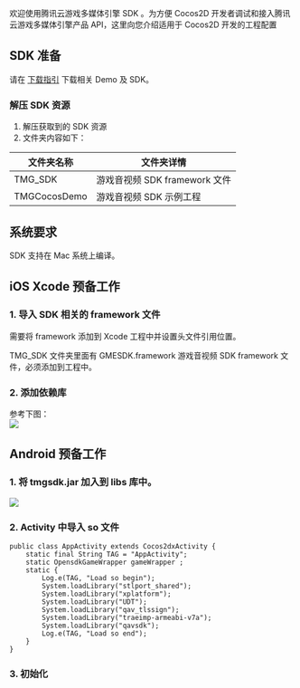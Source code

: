 欢迎使用腾讯云游戏多媒体引擎 SDK 。为方便 Cocos2D 开发者调试和接入腾讯云游戏多媒体引擎产品 API，这里向您介绍适用于 Cocos2D 开发的工程配置

## SDK 准备

请在 [下载指引](https://cloud.tencent.com/document/product/607/18521) 下载相关 Demo 及 SDK。

### 解压 SDK 资源

1. 解压获取到的 SDK 资源
2. 文件夹内容如下：

|文件夹名称                     | 文件夹详情
| ----------------------|-----------------------------------        |
| TMG_SDK                    |游戏音视频 SDK framework 文件        |
| TMGCocosDemo          |游戏音视频 SDK 示例工程                        |

## 系统要求

SDK 支持在 Mac 系统上编译。

## iOS Xcode 预备工作

### 1. 导入 SDK 相关的 framework 文件

需要将 framework 添加到 Xcode 工程中并设置头文件引用位置。

TMG_SDK 文件夹里面有 GMESDK.framework 游戏音视频 SDK framework 文件，必须添加到工程中。

### 2. 添加依赖库

参考下图：  
![](https://main.qcloudimg.com/raw/b6156b8c7a596248c148607070e38f67.png)

## Android 预备工作

### 1. 将 tmgsdk.jar 加入到 libs 库中。

![](https://main.qcloudimg.com/raw/fe1bde45a15f273aa9b9707420bb2696.png)

### 2. Activity 中导入 so 文件

```
public class AppActivity extends Cocos2dxActivity {
    static final String TAG = "AppActivity";
    static OpensdkGameWrapper gameWrapper ;
    static {
        Log.e(TAG, "Load so begin");
        System.loadLibrary("stlport_shared");
        System.loadLibrary("xplatform");
        System.loadLibrary("UDT");
        System.loadLibrary("qav_tlssign");
        System.loadLibrary("traeimp-armeabi-v7a");
        System.loadLibrary("qavsdk");
        Log.e(TAG, "Load so end");
    }
}
```

### 3. 初始化
